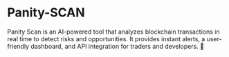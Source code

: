 # Panity-SCAN
Panity Scan is an AI-powered tool that analyzes blockchain transactions in real time to detect risks and opportunities. It provides instant alerts, a user-friendly dashboard, and API integration for traders and developers. 🚀
